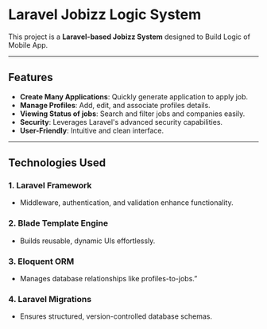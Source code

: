 # Laravel Jobizz Logic System  

This project is a **Laravel-based Jobizz System** designed to Build Logic of Mobile App.  

---

## **Features**  
- **Create Many Applications**: Quickly generate application to apply job.  
- **Manage Profiles**: Add, edit, and associate profiles details.  
- **Viewing Status of jobs**: Search and filter jobs and companies easily.  
- **Security**: Leverages Laravel's advanced security capabilities.  
- **User-Friendly**: Intuitive and clean interface.  

---

## **Technologies Used**  
### **1. Laravel Framework**  
- Middleware, authentication, and validation enhance functionality.  

### **2. Blade Template Engine**  
- Builds reusable, dynamic UIs effortlessly.  

### **3. Eloquent ORM**  
- Manages database relationships like profiles-to-jobs.”  

### **4. Laravel Migrations**  
- Ensures structured, version-controlled database schemas.  
